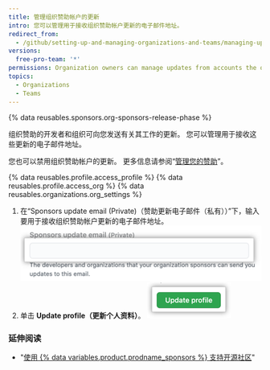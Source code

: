 ```yaml
---
title: 管理组织赞助帐户的更新
intro: 您可以管理用于接收组织赞助帐户更新的电子邮件地址。
redirect_from:
  - /github/setting-up-and-managing-organizations-and-teams/managing-updates-from-accounts-your-organization-sponsors
versions:
  free-pro-team: '*'
permissions: Organization owners can manage updates from accounts the organization sponsors.
topics:
  - Organizations
  - Teams
---
```


{% data reusables.sponsors.org-sponsors-release-phase %}

组织赞助的开发者和组织可向您发送有关其工作的更新。 您可以管理用于接收这些更新的电子邮件地址。

您也可以禁用组织赞助帐户的更新。 更多信息请参阅“[管理您的赞助](/github/supporting-the-open-source-community-with-github-sponsors/managing-your-sponsorship#managing-email-updates-for-your-sponsorship)”。

{% data reusables.profile.access_profile %}
{% data reusables.profile.access_org %}
{% data reusables.organizations.org_settings %}
1. 在“Sponsors update email (Private)（赞助更新电子邮件（私有））”下，输入要用于接收组织赞助帐户更新的电子邮件地址。 ![输入用于接收被赞助帐户更新的电子邮件地址的文本框](/assets/images/help/sponsors/organization-update-email-textbox.png)
1. 单击 **Update profile（更新个人资料）**。 ![更新个人资料按钮](/assets/images/help/organizations/update-profile-button.png)

### 延伸阅读

- "[使用 {% data variables.product.prodname_sponsors %} 支持开源社区](/github/supporting-the-open-source-community-with-github-sponsors)"
